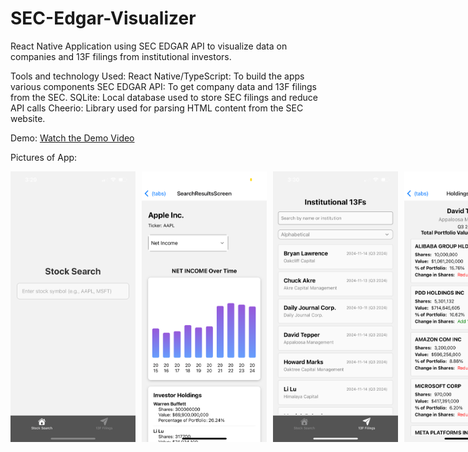 # SEC-Edgar-Visualizer

React Native Application using SEC EDGAR API to visualize data on companies and 13F filings from institutional investors.

Tools and technology Used:
React Native/TypeScript: To build the apps various components
SEC EDGAR API: To get company data and 13F filings from the SEC. 
SQLite: Local database used to store SEC filings and reduce API calls
Cheerio: Library used for parsing HTML content from the SEC website.

Demo:
[Watch the Demo Video](https://www.youtube.com/shorts/cHj9I8wBk9Q)

Pictures of App:
<div style="display: flex;">
  <img src="images/IMG_2085.PNG" alt="Screenshot 1" style="width: 200px; margin-right: 10px;">
    <img src="images/IMG_2097.PNG" alt="Screenshot 2" style="width: 200px; margin-right: 10px;">
  <img src="images/IMG_2087.PNG" alt="Screenshot 2" style="width: 200px; margin-right: 10px;">
  <img src="images/IMG_2088.PNG" alt="Screenshot 3" style="width: 200px;">
</div>